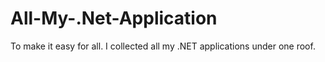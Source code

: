 # All-My-.Net-Application
To make it easy for all. I collected all my .NET applications under one roof.